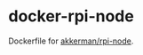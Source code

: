 docker-rpi-node
===============
Dockerfile for [akkerman/rpi-node](https://registry.hub.docker.com/u/akkerman/rpi-node/).
